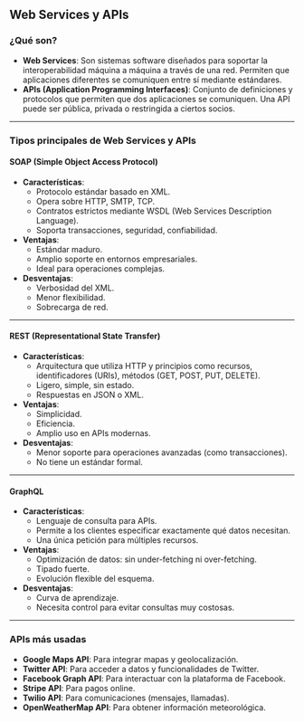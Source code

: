 ## Web Services y APIs

### ¿Qué son?

- **Web Services**: Son sistemas software diseñados para soportar la interoperabilidad máquina a máquina a través de una red. Permiten que aplicaciones diferentes se comuniquen entre sí mediante estándares.
- **APIs (Application Programming Interfaces)**: Conjunto de definiciones y protocolos que permiten que dos aplicaciones se comuniquen. Una API puede ser pública, privada o restringida a ciertos socios.

---

### Tipos principales de Web Services y APIs

#### SOAP (Simple Object Access Protocol)

- **Características**:
  - Protocolo estándar basado en XML.
  - Opera sobre HTTP, SMTP, TCP.
  - Contratos estrictos mediante WSDL (Web Services Description Language).
  - Soporta transacciones, seguridad, confiabilidad.
- **Ventajas**:
  - Estándar maduro.
  - Amplio soporte en entornos empresariales.
  - Ideal para operaciones complejas.
- **Desventajas**:
  - Verbosidad del XML.
  - Menor flexibilidad.
  - Sobrecarga de red.

---

#### REST (Representational State Transfer)

- **Características**:
  - Arquitectura que utiliza HTTP y principios como recursos, identificadores (URIs), métodos (GET, POST, PUT, DELETE).
  - Ligero, simple, sin estado.
  - Respuestas en JSON o XML.
- **Ventajas**:
  - Simplicidad.
  - Eficiencia.
  - Amplio uso en APIs modernas.
- **Desventajas**:
  - Menor soporte para operaciones avanzadas (como transacciones).
  - No tiene un estándar formal.

---

#### GraphQL

- **Características**:
  - Lenguaje de consulta para APIs.
  - Permite a los clientes especificar exactamente qué datos necesitan.
  - Una única petición para múltiples recursos.
- **Ventajas**:
  - Optimización de datos: sin under-fetching ni over-fetching.
  - Tipado fuerte.
  - Evolución flexible del esquema.
- **Desventajas**:
  - Curva de aprendizaje.
  - Necesita control para evitar consultas muy costosas.

---

### APIs más usadas

- **Google Maps API**: Para integrar mapas y geolocalización.
- **Twitter API**: Para acceder a datos y funcionalidades de Twitter.
- **Facebook Graph API**: Para interactuar con la plataforma de Facebook.
- **Stripe API**: Para pagos online.
- **Twilio API**: Para comunicaciones (mensajes, llamadas).
- **OpenWeatherMap API**: Para obtener información meteorológica.
